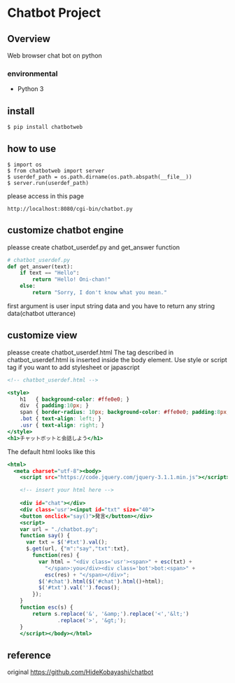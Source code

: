 # Chatbot Project

## Overview
Web browser chat bot on python

### environmental

 - Python 3

## install

```
$ pip install chatbotweb
```

## how to use

```
$ import os
$ from chatbotweb import server
$ userdef_path = os.path.dirname(os.path.abspath(__file__))
$ server.run(userdef_path)
```

please access in this page
```
http://localhost:8080/cgi-bin/chatbot.py
```

## customize chatbot engine

pleasse create chatbot_userdef.py and get_answer function

```python:chatbot_userdef.py
# chatbot_userdef.py
def get_answer(text):
    if text == "Hello":
        return "Hello! Oni-chan!"
    else:
        return "Sorry, I don't know what you mean."
```

first argument is user input string data and you have to return any string data(chatbot utterance)

## customize view

pleasse create chatbot_userdef.html
The tag described in chatbot_userdef.html is inserted inside the body element.
Use style or script tag if you want to add stylesheet or japascript 

```html:chatbot_userdef.html
<!-- chatbot_userdef.html -->

<style>
    h1   { background-color: #ffe0e0; }
    div  { padding:10px; }
    span { border-radius: 10px; background-color: #ffe0e0; padding:8px; }
    .bot { text-align: left; }
    .usr { text-align: right; }
</style>
<h1>チャットボットと会話しよう</h1>
```

The default html looks like this
```html:base.html
<html>
  <meta charset="utf-8"><body>
    <script src="https://code.jquery.com/jquery-3.1.1.min.js"></script>

    <!-- insert your html here -->
    
    <div id="chat"></div>
    <div class='usr'><input id="txt" size="40">
    <button onclick="say()">発言</button></div>
    <script>
    var url = "./chatbot.py";
    function say() {
      var txt = $('#txt').val();
      $.get(url, {"m":"say","txt":txt},
        function(res) {
          var html = "<div class='usr'><span>" + esc(txt) +
            "</span>:you</div><div class='bot'>bot:<span>" + 
            esc(res) + "</span></div>";
          $('#chat').html($('#chat').html()+html);
          $('#txt').val('').focus();
        });
    }
    function esc(s) {
        return s.replace('&', '&amp;').replace('<','&lt;')
                .replace('>', '&gt;');
    }
    </script></body></html>
```


## reference
original https://github.com/HideKobayashi/chatbot